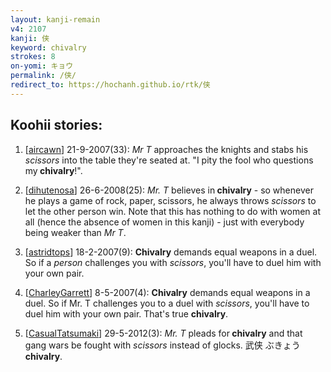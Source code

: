 ```yaml
---
layout: kanji-remain
v4: 2107
kanji: 侠
keyword: chivalry
strokes: 8
on-yomi: キョウ
permalink: /侠/
redirect_to: https://hochanh.github.io/rtk/侠
---
```


## Koohii stories: 

1) [<a href="http://kanji.koohii.com/profile/aircawn">aircawn</a>] 21-9-2007(33): <em>Mr T</em> approaches the knights and stabs his <em>scissors</em> into the table they&#039;re seated at. &quot;I pity the fool who questions my<strong> chivalry</strong>!&quot;.

2) [<a href="http://kanji.koohii.com/profile/dihutenosa">dihutenosa</a>] 26-6-2008(25): <em>Mr. T</em> believes in<strong> chivalry</strong> - so whenever he plays a game of rock, paper, scissors, he always throws <em>scissors</em> to let the other person win. Note that this has nothing to do with women at all (hence the absence of women in this kanji) - just with everybody being weaker than <em>Mr T</em>.

3) [<a href="http://kanji.koohii.com/profile/astridtops">astridtops</a>] 18-2-2007(9): <strong>Chivalry</strong> demands equal weapons in a duel. So if a <em>person</em> challenges you with <em>scissors</em>, you&#039;ll have to duel him with your own pair.

4) [<a href="http://kanji.koohii.com/profile/CharleyGarrett">CharleyGarrett</a>] 8-5-2007(4): <strong>Chivalry</strong> demands equal weapons in a duel. So if Mr. T challenges you to a duel with <em>scissors</em>, you&#039;ll have to duel him with your own pair. That&#039;s true <strong>chivalry</strong>.

5) [<a href="http://kanji.koohii.com/profile/CasualTatsumaki">CasualTatsumaki</a>] 29-5-2012(3): <em>Mr. T</em> pleads for<strong> chivalry</strong> and that gang wars be fought with <em>scissors</em> instead of glocks. 武侠 ぶきょう<strong> chivalry</strong>.

